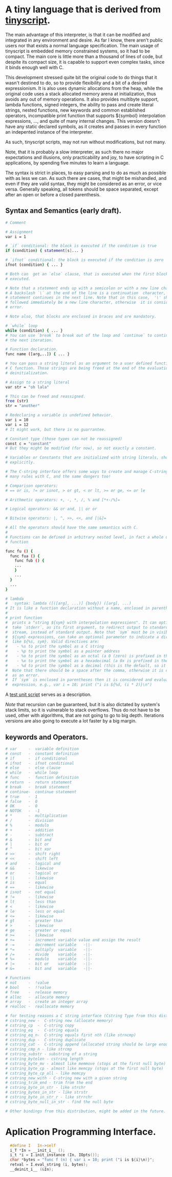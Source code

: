 # A tiny language that is derived from [tinyscript](https://github.com/totalspectrum/tinyscript).

The main advantage of this interpreter, is that it can be modified and integrated
in any environment and desire. As far I know, there aren't public users nor  that
exists a normal language specification. The main usage of tinyscript is  embedded
memory constrained systems, so it had to be compact. The main core is little more
than a thousand of lines of code, but despite its compact size, it is capable  to
support even complex tasks, since it binds enough well with C.

This development stressed quite bit the original code to do things that it wasn't
destined to do, so to provide flexibility and a bit of a desired expressionism.
It is also uses dynamic allocations from the heap, while the original code  uses
a stack allocated memory arena at initialization, thus avoids any out of  memory
operations. It also provides multibyte support, lambda functions, signed integers,
the ability to pass and create literal strings, nested functions, new keywords and
common established operators, incompatible print function that supports ${symbol}
interpolation expressions, ..., and quite of many internal changes. This version
doesn't have any static declared symbols, as it creates and passes in every function
an indepented instance of the interpreter.

As such, tinyscript scripts, may not run without modifications, but not many.

Note, that it is probably a slow interpreter, as such there no major  expectations
and illusions, only practicability and joy, to have scripting in C applications, by
spending five minutes to learn a language.

The syntax is strict in places, to easy parsing and to do as much as possible with
as less we can. As such there are cases, that might be mishandled, and even if they
are valid syntax, they might be considered as an error, or vice versa.
Generally speaking, all tokens should be space separated, except  after an open  or
before a closed parenthesis.

## Syntax and Semantics (early draft).
```sh
# Comment

# Assignment
var i = 1

# `if` conditional: the block is executed if the condition is true
if (condition) { statement[s]... }

# `ifnot` conditional: the block is executed if the condition is zero
ifnot (condition) { ... }

# Both can  get an `else` clause, that is executed when the first block is not
# executed.

# Note that a statement ends up with a semicolon or with a new line character.
# A backslash `\` at the end of the line is a continuation  character, so  the
# statement continues in the next line. Note that in this case,  '\' should be
# followed immediately be a new line character, otherwise  it is considered an
# error.

# Note also, that blocks are enclosed in braces and are mandatory.

# `while` loop
while (condition) { ... }
# You can use `break` to break out of the loop and `continue` to continue with
# the next iteration.

# Function declaration.
func name ([arg,..]) { ... }

# You can pass a string literal as an argument to a user defined function, or to a
# C function. Those strings are being freed at the end of the evaluation or at the
# deinitialization.

# Assign to a string literal
var str = "oh lala"

# This can be freed and reassigned.
free (str)
str = "another"

# Redeclaring a variable is undefined behavior.
var i = 10
var i = 12
# It might work, but there is no guarrantee.

# Constant type (those types can not be reassigned)
const c = "constant"
# But they might be modified (for now), so not exactly a constant.

# Variables or Constants that are initialized with string literals, should be freed
# explicitly.

# The C-string interface offers some ways to create and manage C-strings. Those share
# many rules with C, and the same dangers too!

# Comparison operators:
# == or is, != or isnot, > or gt, < or lt, >= or ge, <= or le

# Arithmetic operators: +, -, *, /, % and [*+-/%]=

# Logical operators: && or and, || or or

# Bitwise operators: |, ^, >>, <<, and [|&]=

# All the operators should have the same semantics with C.
#
# Functions can be defined in arbitrary nested level, in fact a whole unit can be a
# function

func fu () {
  func fua () {
    func fub () {
    ...
    }
    ...
  }
  ...
}

# lambda
#   syntax: lambda ([([arg], ...)] {body}) ([arg], ...)
# It is like a function declaration without a name, enclosed in parentheses.
#
# print function
#  prints a "string ${sym} with interpolation expressions". It can optionally
#  take `stderr`, as its first argument, to redirect output to standard error
#  stream, instead of standard output. Note that `sym` must be in visible scope.
#  ${sym} expressions, can take an optional parameter to indicate a directive,
#  like ${%s, sym}. Valid directives are:
#    - %s to print the symbol as a C string
#    - %p to print the symbol as a pointer address
#    - %o to print the symbol as an octal (a 0 (zero) is prefixed in the output)
#    - %x to print the symbol as a hexadecimal (a 0x is prefixed in the output)
#    - %d to print the symbol as a decimal (this is the default, so it can be omited)
#  Note that there should be a space after the comma, otherwise it is considered
#  as an error.
#  If `sym` is enclosed in parentheses then it is considered and evaluated as an
#  expression, e.g., var i = 10; print ("i is ${%d, (i * 2)}\n")
```
A [test unit script](../tests/interpreter_semantics.i) serves as a description.

*Note* that recursion can be guaranteed, but it is also dictated by system's stack
limits, so it is vulnerable to stack overflows. Thus do not have to be used, other
with algorithms, that are not going to go to big depth. Iterations versions are also
going to execute a lot faster by a big margin.

## keywords and Operators.
```sh
# var     -  variable definition
# const   -  constant definition
# if      -  if conditional
# ifnot   -  ifnot conditional
# else    -  else clause
# while   -  while loop
# func    -  function definition
# return  -  return statement
# break   -  break statement
# continue-  continue statement
# true    -  1
# false   -  0
# OK      -  0
# NOTOK   -  -1
# *       -  multiplication
# /       -  division
# %       -  modulo
# +       -  addition
# -       -  subtract
# &       -  bit and
# |       -  bit or
# ^       -  bit xor
# >>      -  shift right
# <<      -  shift left
# and     -  logical and
# &&      -  likewise
# or      -  logical or
# ||      -  likewise
# is      -  equal
# ==      -  likewise
# isnot   -  not equal
# !=      -  likewise
# lt      -  less than
# <       -  likewise
# le      -  less or equal
# <=      -  likewise
# gt      -  greater than
# >       -  likewise
# ge      -  greater or equal
# >=      -  likewise
# +=      -  increment variable value and assign the result
# -=      -  decrement variable   -||-
# *=      -  multiply  variable   -||-
# /=      -  divide    variable   -||-
# %=      -  modulo    variable   -||-
# |=      -  bit or    variable   -||-
# &=      -  bit and   variable   -||-

# Functions
# not     -  !value
# bool    -  !!value
# free    -  release memory
# alloc   -  allocate memory
# array   -  create an integer array
# realloc -  reallocate memory

# for testing reasons a C string interface (Cstring Type from this distribution)
# cstring_new -  C-string new (allocate memory)
# cstring_cp  -  C-string copy
# cstring_eq  -  C-string equals
# cstring_eq_n-  C-string equals first nth (like strncmp)
# cstring_dup -  C-string duplicate
# cstring_cat -  C-string append (allocated string should be large enough)
# cstring_cmp_n - like strcmp
# cstring_substr - substring of a string
# cstring_bytelen - cstring length
# cstring_byte_mv - almost like memmove (stops at the first null byte)
# cstring_byte_cp - almost like memcpy (stops at the first null byte)
# cstring_byte_cp_all - like memcpy
# cstring_new_with - C-string new with a given string
# cstring_trim_end - trim from the end
# cstring_byte_in_str - like strchr
# cstring_bytes_in_str - like strstr
# cstring_byte_in_str_r - like strrchr
# cstring_byte_null_in_str - find the null byte

# Other bindings from this distribution, might be added in the future.
```

# Aplication Programming Interface.
```C
  #define I   In->self
  i_T *In = __init_i__ ();
  i_t *i = I.init_instance (In, IOpts());
  char *bytes = "func f (n) { var i = 10; print ("i is ${i}\n)}";
  retval = I.eval_string (i, bytes);
  __deinit_i__ (&In);
```
